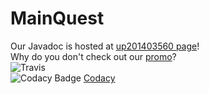 # MainQuest 
Our Javadoc is hosted at [up201403560 page](http://paginas.fe.up.pt/~up201403560/docs/)!  
Why do you don't check out our [promo](https://www.youtube.com/watch?v=Nnt9KuhpjLA&feature=youtu.be.)?  
![Travis](https://travis-ci.com/icrto/clashOfDevs.svg?token=BFnKFxbXQp92qbyrLkA1&branch=master)  
![Codacy Badge](https://api.codacy.com/project/badge/Grade/cb86e5bb09fe433eb99dac88950ce32e)
[Codacy](https://www.codacy.com?utm_source=github.com&amp;utm_medium=referral&amp;utm_content=icrto/clashOfDevs&amp;utm_campaign=Badge_Grade)

